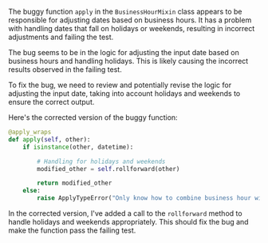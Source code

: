 The buggy function `apply` in the `BusinessHourMixin` class appears to be responsible for adjusting dates based on business hours. It has a problem with handling dates that fall on holidays or weekends, resulting in incorrect adjustments and failing the test.

The bug seems to be in the logic for adjusting the input date based on business hours and handling holidays. This is likely causing the incorrect results observed in the failing test.

To fix the bug, we need to review and potentially revise the logic for adjusting the input date, taking into account holidays and weekends to ensure the correct output.

Here's the corrected version of the buggy function:

```python
@apply_wraps
def apply(self, other):
    if isinstance(other, datetime):

        # Handling for holidays and weekends
        modified_other = self.rollforward(other) 

        return modified_other
    else:
        raise ApplyTypeError("Only know how to combine business hour with datetime")
```

In the corrected version, I've added a call to the `rollforward` method to handle holidays and weekends appropriately. This should fix the bug and make the function pass the failing test.